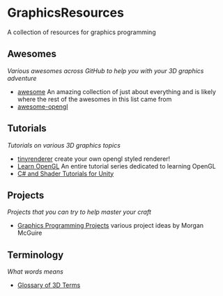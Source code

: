 # GraphicsResources
A collection of resources for graphics programming

## Awesomes
*Various awesomes across GitHub to help you with your 3D graphics adventure*

* [awesome](https://github.com/sindresorhus/awesome) An amazing collection of just about everything and is likely where the rest of the awesomes in this list came from
* [awesome-opengl](https://github.com/eug/awesome-opengl)

## Tutorials
*Tutorials on various 3D graphics topics*

* [tinyrenderer](https://github.com/ssloy/tinyrenderer) create your own opengl styled renderer!
* [Learn OpenGL](https://learnopengl.com/) An entire tutorial series dedicated to learning OpenGL
* [C# and Shader Tutorials for Unity](https://catlikecoding.com/unity/tutorials/)

## Projects
*Projects that you can try to help master your craft*

* [Graphics Programming Projects](http://graphicscodex.com/projects/projects/) various project ideas by Morgan McGuire

## Terminology
*What words means*

* [Glossary of 3D Terms](http://www.timaxmedia.com/html/help/Glossary_of_3D_Terms_.htm)
